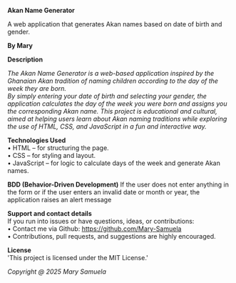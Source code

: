 **Akan Name Generator**    

A web application that generates Akan names based on date of birth and gender. 

**By Mary**  

**Description**  

*The Akan Name Generator is a web-based application inspired by the Ghanaian Akan tradition of naming children according to the day of the week they are born.*  
*By simply entering your date of birth and selecting your gender, the application calculates the day of the week you were born and assigns you the corresponding Akan name.*
*This project is educational and cultural, aimed at helping users learn about Akan naming traditions while exploring the use of HTML, CSS, and JavaScript in a fun and interactive way.*  

**Technologies Used**  
•	HTML – for structuring the page.  
•	CSS – for styling and layout.  
•	JavaScript – for logic to calculate days of the week and generate Akan names. 

**BDD (Behavior-Driven Development)**
If the user does not enter anything in the form or if the user enters an invalid date or month or year, the application raises an alert message


**Support and contact details**  
If you run into issues or have questions, ideas, or contributions:  
•	Contact me via Github: https://github.com/Mary-Samuela     
•	Contributions, pull requests, and suggestions are highly encouraged.  

**License**  
'This project is licensed under the MIT License.'  

*Copyright @ 2025 Mary Samuela*


